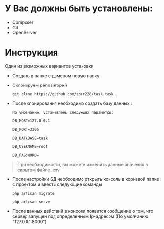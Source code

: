 # У Вас должны быть установлены:
- Composer
- Git
- OpenServer

# Инструкция

Один из возможных вариантов установки

- Создать в папке с доменом новую папку
- Склонируем репозиторий

    `git clone https://github.com/zour228/task.task . `

- После клонирования необходимо создать базу данных :

    `По умолчанию, установлены следующих параметры:`

    `DB_HOST=127.0.0.1`

    `DB_PORT=3306`

    `DB_DATABASE=task`

    `DB_USERNAME=root`

    `DB_PASSWORD=`

>При необходимости, вы можете изменить данные значения в скрытом файле .env 

- После настройки БД необходимо открыть консоль в корневой папке с проектом и ввести следующие команды

    `php artisan migrate`
    
    `php artisan serve`
    
- После данных действий в консоли появится сообщение о том, что сервер запущен под определенным Ip-адресом (По умолчанию "127.0.0.1:8000")

